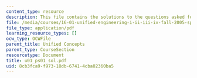 ```yaml
---
content_type: resource
description: This file contains the solutions to the questions asked for range equation.
file: /media/courses/16-01-unified-engineering-i-ii-iii-iv-fall-2005-spring-2006/8cb3fca9f97318db67414cba02360ba5_u01_ps01_sol.pdf
file_type: application/pdf
learning_resource_types: []
ocw_type: OCWFile
parent_title: Unified Concepts
parent_type: CourseSection
resourcetype: Document
title: u01_ps01_sol.pdf
uid: 8cb3fca9-f973-18db-6741-4cba02360ba5
---
```

